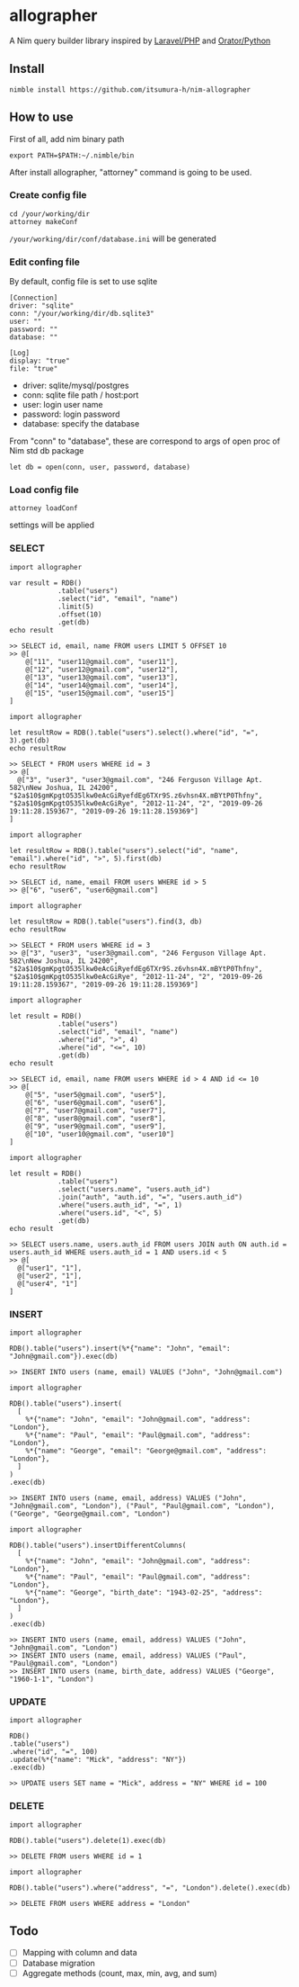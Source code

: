 allographer
===

A Nim query builder library inspired by [Laravel/PHP](https://readouble.com/laravel/6.0/en/queries.html) and [Orator/Python](https://orator-orm.com)

## Install
```
nimble install https://github.com/itsumura-h/nim-allographer
```

## How to use
First of all, add nim binary path
```
export PATH=$PATH:~/.nimble/bin
```
After install allographer, "attorney" command is going to be used.  

### Create config file
```
cd /your/working/dir
attorney makeConf
```
`/your/working/dir/conf/database.ini` will be generated

### Edit confing file
By default, config file is set to use sqlite

```
[Connection]
driver: "sqlite"
conn: "/your/working/dir/db.sqlite3"
user: ""
password: ""
database: ""

[Log]
display: "true"
file: "true"
```

- driver: sqlite/mysql/postgres
- conn: sqlite file path / host:port
- user: login user name
- password: login password
- database: specify the database

From "conn" to "database", these are correspond to args of open proc of Nim std db package
```
let db = open(conn, user, password, database)
```

### Load config file
```
attorney loadConf
```
settings will be applied

### SELECT
```
import allographer

var result = RDB()
            .table("users")
            .select("id", "email", "name")
            .limit(5)
            .offset(10)
            .get(db)
echo result

>> SELECT id, email, name FROM users LIMIT 5 OFFSET 10
>> @[
    @["11", "user11@gmail.com", "user11"],
    @["12", "user12@gmail.com", "user12"],
    @["13", "user13@gmail.com", "user13"],
    @["14", "user14@gmail.com", "user14"],
    @["15", "user15@gmail.com", "user15"]
]
```
```
import allographer

let resultRow = RDB().table("users").select().where("id", "=", 3).get(db)
echo resultRow

>> SELECT * FROM users WHERE id = 3
>> @[
  @["3", "user3", "user3@gmail.com", "246 Ferguson Village Apt. 582\nNew Joshua, IL 24200", "$2a$10$gmKpgtO535lkw0eAcGiRyefdEg6TXr9S.z6vhsn4X.mBYtP0Thfny", "$2a$10$gmKpgtO535lkw0eAcGiRye", "2012-11-24", "2", "2019-09-26 19:11:28.159367", "2019-09-26 19:11:28.159369"]
]
```
```
import allographer

let resultRow = RDB().table("users").select("id", "name", "email").where("id", ">", 5).first(db)
echo resultRow

>> SELECT id, name, email FROM users WHERE id > 5
>> @["6", "user6", "user6@gmail.com"]
```
```
import allographer

let resultRow = RDB().table("users").find(3, db)
echo resultRow

>> SELECT * FROM users WHERE id = 3
>> @["3", "user3", "user3@gmail.com", "246 Ferguson Village Apt. 582\nNew Joshua, IL 24200", "$2a$10$gmKpgtO535lkw0eAcGiRyefdEg6TXr9S.z6vhsn4X.mBYtP0Thfny", "$2a$10$gmKpgtO535lkw0eAcGiRye", "2012-11-24", "2", "2019-09-26 19:11:28.159367", "2019-09-26 19:11:28.159369"]
```
```
import allographer

let result = RDB()
            .table("users")
            .select("id", "email", "name")
            .where("id", ">", 4)
            .where("id", "<=", 10)
            .get(db)
echo result

>> SELECT id, email, name FROM users WHERE id > 4 AND id <= 10
>> @[
    @["5", "user5@gmail.com", "user5"],
    @["6", "user6@gmail.com", "user6"],
    @["7", "user7@gmail.com", "user7"],
    @["8", "user8@gmail.com", "user8"],
    @["9", "user9@gmail.com", "user9"],
    @["10", "user10@gmail.com", "user10"]
]
```
```
import allographer

let result = RDB()
            .table("users")
            .select("users.name", "users.auth_id")
            .join("auth", "auth.id", "=", "users.auth_id")
            .where("users.auth_id", "=", 1)
            .where("users.id", "<", 5)
            .get(db)
echo result

>> SELECT users.name, users.auth_id FROM users JOIN auth ON auth.id = users.auth_id WHERE users.auth_id = 1 AND users.id < 5
>> @[
  @["user1", "1"],
  @["user2", "1"],
  @["user4", "1"]
]
```

### INSERT
```
import allographer

RDB().table("users").insert(%*{"name": "John", "email": "John@gmail.com"}).exec(db)

>> INSERT INTO users (name, email) VALUES ("John", "John@gmail.com")
```
```
import allographer

RDB().table("users").insert(
  [
    %*{"name": "John", "email": "John@gmail.com", "address": "London"},
    %*{"name": "Paul", "email": "Paul@gmail.com", "address": "London"},
    %*{"name": "George", "email": "George@gmail.com", "address": "London"},
  ]
)
.exec(db)

>> INSERT INTO users (name, email, address) VALUES ("John", "John@gmail.com", "London"), ("Paul", "Paul@gmail.com", "London"), ("George", "George@gmail.com", "London")
```
```
import allographer

RDB().table("users").insertDifferentColumns(
  [
    %*{"name": "John", "email": "John@gmail.com", "address": "London"},
    %*{"name": "Paul", "email": "Paul@gmail.com", "address": "London"},
    %*{"name": "George", "birth_date": "1943-02-25", "address": "London"},
  ]
)
.exec(db)

>> INSERT INTO users (name, email, address) VALUES ("John", "John@gmail.com", "London")
>> INSERT INTO users (name, email, address) VALUES ("Paul", "Paul@gmail.com", "London")
>> INSERT INTO users (name, birth_date, address) VALUES ("George", "1960-1-1", "London")
```

### UPDATE
```
import allographer

RDB()
.table("users")
.where("id", "=", 100)
.update(%*{"name": "Mick", "address": "NY"})
.exec(db)

>> UPDATE users SET name = "Mick", address = "NY" WHERE id = 100
```

### DELETE
```
import allographer

RDB().table("users").delete(1).exec(db)

>> DELETE FROM users WHERE id = 1
```
```
import allographer

RDB().table("users").where("address", "=", "London").delete().exec(db)

>> DELETE FROM users WHERE address = "London"
```

## Todo
- [ ] Mapping with column and data
- [ ] Database migration
- [ ] Aggregate methods (count, max, min, avg, and sum)
